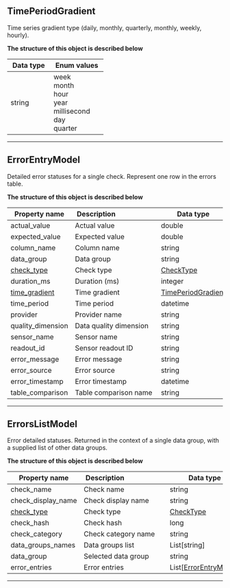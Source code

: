 
## TimePeriodGradient  
Time series gradient type (daily, monthly, quarterly, monthly, weekly, hourly).  
  

**The structure of this object is described below**  
  

|&nbsp;Data&nbsp;type&nbsp;|&nbsp;Enum&nbsp;values&nbsp;|
|-----------|-------------|
|string|week<br/>month<br/>hour<br/>year<br/>millisecond<br/>day<br/>quarter<br/>|

___  

## ErrorEntryModel  
Detailed error statuses for a single check. Represent one row in the errors table.  
  

**The structure of this object is described below**  
  

|&nbsp;Property&nbsp;name&nbsp;|&nbsp;Description&nbsp;&nbsp;&nbsp;&nbsp;&nbsp;&nbsp;&nbsp;&nbsp;&nbsp;&nbsp;&nbsp;&nbsp;&nbsp;&nbsp;&nbsp;&nbsp;&nbsp;&nbsp;&nbsp;&nbsp;&nbsp;|&nbsp;Data&nbsp;type&nbsp;|
|---------------|---------------------------------|-----------|
|actual_value|Actual value|double|
|expected_value|Expected value|double|
|column_name|Column name|string|
|data_group|Data group|string|
|[check_type](../table_comparisons/#CheckType)|Check type|[CheckType](../table_comparisons/#CheckType)|
|duration_ms|Duration (ms)|integer|
|[time_gradient](#timeperiodgradient)|Time gradient|[TimePeriodGradient](#timeperiodgradient)|
|time_period|Time period|datetime|
|provider|Provider name|string|
|quality_dimension|Data quality dimension|string|
|sensor_name|Sensor name|string|
|readout_id|Sensor readout ID|string|
|error_message|Error message|string|
|error_source|Error source|string|
|error_timestamp|Error timestamp|datetime|
|table_comparison|Table comparison name|string|


___  

## ErrorsListModel  
Error detailed statuses. Returned in the context of a single data group, with a supplied list of other data groups.  
  

**The structure of this object is described below**  
  

|&nbsp;Property&nbsp;name&nbsp;|&nbsp;Description&nbsp;&nbsp;&nbsp;&nbsp;&nbsp;&nbsp;&nbsp;&nbsp;&nbsp;&nbsp;&nbsp;&nbsp;&nbsp;&nbsp;&nbsp;&nbsp;&nbsp;&nbsp;&nbsp;&nbsp;&nbsp;|&nbsp;Data&nbsp;type&nbsp;|
|---------------|---------------------------------|-----------|
|check_name|Check name|string|
|check_display_name|Check display name|string|
|[check_type](../table_comparisons/#CheckType)|Check type|[CheckType](../table_comparisons/#CheckType)|
|check_hash|Check hash|long|
|check_category|Check category name|string|
|data_groups_names|Data groups list|List[string]|
|data_group|Selected data group|string|
|error_entries|Error entries|List[[ErrorEntryModel](#errorentrymodel)]|


___  

